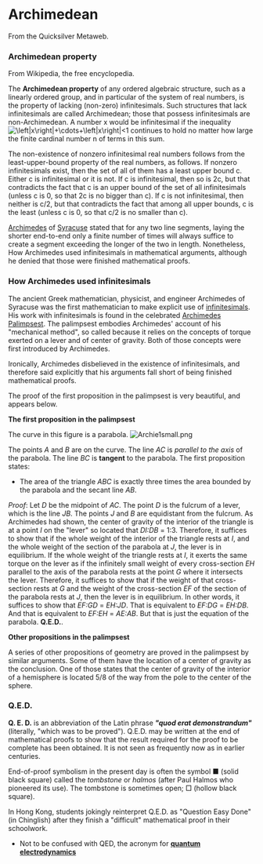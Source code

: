 
# Archimedean

From the Quicksilver Metaweb.

### Archimedean property


From Wikipedia, the free encyclopedia. 

The **Archimedean property** of any ordered algebraic structure, such as a linearly ordered group, and in particular of the system of real numbers, is the property of lacking (non-zero) infinitesimals. Such structures that lack infinitesimals are called Archimedean; those that possess infinitesimals are non-Archimedean. A number x would be infinitesimal if the inequality 
![\left|x\right|+\cdots+\left|x\right|<1](/web/20060725171100im_/http://www.metaweb.com/wiki/upload/math/b13195b99d4e2a46bda3c727aa3e6a2b.png)
continues to hold no matter how large the finite cardinal number n of terms in this sum. 

The non-existence of nonzero infinitesimal real numbers follows from the least-upper-bound property of the real numbers, as follows. If nonzero infinitesimals exist, then the set of all of them has a least upper bound c. Either c is infinitesimal or it is not. If c is infinitesimal, then so is 2c, but that contradicts the fact that c is an upper bound of the set of all infinitesimals (unless c is 0, so that 2c is no bigger than c). If c is not infinitesimal, then neither is c/2, but that contradicts the fact that among all upper bounds, c is the least (unless c is 0, so that c/2 is no smaller than c). 

[Archimedes](/archimedes) of [Syracuse](/http-en-wikipedia-org-wiki-syracuse) stated that for any two line segments, laying the shorter end-to-end only a finite number of times will always suffice to create a segment exceeding the longer of the two in length. Nonetheless, How Archimedes used infinitesimals in mathematical arguments, although he denied that those were finished mathematical proofs.

### How Archimedes used infinitesimals


The ancient Greek mathematician, physicist, and engineer Archimedes of Syracuse was the first mathematician to make explicit use of [infinitesimals](/infinitesimal). His work with infinitesimals is found in the celebrated [Archimedes Palimpsest](/archimedes-palimpsest). The palimpsest embodies Archimedes' account of his "mechanical method", so called because it relies on the concepts of torque exerted on a lever and of center of gravity. Both of those concepts were first introduced by Archimedes.

Ironically, Archimedes disbelieved in the existence of infinitesimals, and therefore said explicitly that his arguments fall short of being finished mathematical proofs.

The proof of the first proposition in the palimpsest is very beautiful, and appears below.

**The first proposition in the palimpsest**

The curve in this figure is a parabola.
![Archie1small.png](/images/Archie1small.png)

The points *A* and *B* are on the curve. The line *AC* is *parallel to the axis* of the parabola. The line *BC* is **tangent** to the parabola. The first proposition states:

* The area of the triangle *ABC* is exactly three times the area bounded by the parabola and the secant line *AB*.


*Proof*: Let *D* be the midpoint of *AC*. The point *D* is the fulcrum of a lever, which is the line *JB*. The points *J* and *B* are equidistant from the fulcrum. As Archimedes had shown, the center of gravity of the interior of the triangle is at a point *I* on the "lever" so located that *DI:DB* = 1:3. Therefore, it suffices to show that if the whole weight of the interior of the triangle rests at *I*, and the whole weight of the section of the parabola at *J*, the lever is in equilibrium. If the whole weight of the triangle rests at *I*, it exerts the same torque on the lever as if the infinitely small weight of every cross-section *EH* parallel to the axis of the parabola rests at the point *G* where it intersects the lever. Therefore, it suffices to show that if the weight of that cross-section rests at *G* and the weight of the cross-section *EF* of the section of the parabola rests at *J*, then the lever is in equilibrium. In other words, it suffices to show that *EF:GD* = *EH:JD*. That is equivalent to *EF:DG* = *EH:DB*. And that is equivalent to *EF:EH* = *AE:AB*. But that is just the equation of the parabola. **Q.E.D.**.

**Other propositions in the palimpsest**

A series of other propositions of geometry are proved in the palimpsest by similar arguments. Some of them have the location of a center of gravity as the conclusion. One of those states that the center of gravity of the interior of a hemisphere is located 5/8 of the way from the pole to the center of the sphere.

### Q.E.D.


**Q. E. D.** is an abbreviation of the Latin phrase ***"quod erat demonstrandum"*** (literally, "which was to be proved"). Q.E.D. may be written at the end of mathematical proofs to show that the result required for the proof to be complete has been obtained. It is not seen as frequently now as in earlier centuries. 

End-of-proof symbolism in the present day is often the symbol ■ (solid black square) called the *tombstone* or *halmos* (after Paul Halmos who pioneered its use). The tombstone is sometimes open; □ (hollow black square). 

In Hong Kong, students jokingly reinterpret Q.E.D. as "Question Easy Done" (in Chinglish) after they finish a "difficult" mathematical proof in their schoolwork. 

* Not to be confused with QED, the acronym for **[quantum electrodynamics](/http-www-vega-org-uk-series-lectures-feynman-index-html)**
